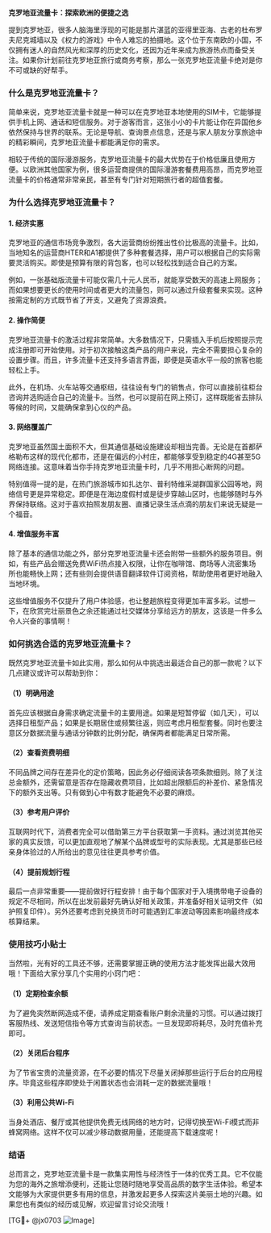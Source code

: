**克罗地亚流量卡：探索欧洲的便捷之选**

提到克罗地亚，很多人脑海里浮现的可能是那片湛蓝的亚得里亚海、古老的杜布罗夫尼克城墙以及《权力的游戏》中令人难忘的拍摄地。这个位于东南欧的小国，不仅拥有迷人的自然风光和深厚的历史文化，还因为近年来成为旅游热点而备受关注。如果你计划前往克罗地亚旅行或商务考察，那么一张克罗地亚流量卡绝对是你不可或缺的好帮手。

### 什么是克罗地亚流量卡？

简单来说，克罗地亚流量卡就是一种可以在克罗地亚本地使用的SIM卡，它能够提供手机上网、通话和短信服务。对于游客而言，这张小小的卡片能让你在异国他乡依然保持与世界的联系。无论是导航、查询景点信息，还是与家人朋友分享旅途中的精彩瞬间，克罗地亚流量卡都能满足你的需求。

相较于传统的国际漫游服务，克罗地亚流量卡的最大优势在于价格低廉且使用方便。以欧洲其他国家为例，很多运营商提供的国际漫游套餐费用高昂，而克罗地亚流量卡的价格通常非常亲民，甚至有专门针对短期旅行者的超值套餐。

### 为什么选择克罗地亚流量卡？

#### 1. **经济实惠**
克罗地亚的通信市场竞争激烈，各大运营商纷纷推出性价比极高的流量卡。比如，当地知名的运营商HTER和A1都提供了多种套餐选择，用户可以根据自己的实际需要灵活购买。即使是预算有限的背包客，也可以轻松找到适合自己的方案。

例如，一张基础版流量卡可能仅需几十元人民币，就能享受数天的高速上网服务；而如果想要更长的使用时间或者更大的流量包，则可以通过升级套餐来实现。这种按需定制的方式既节省了开支，又避免了资源浪费。

#### 2. **操作简便**
克罗地亚流量卡的激活过程非常简单。大多数情况下，只需插入手机后按照提示完成注册即可开始使用。对于初次接触这类产品的用户来说，完全不需要担心复杂的设置步骤。而且，许多流量卡还支持多语言界面，即便是英语水平一般的旅客也能轻松上手。

此外，在机场、火车站等交通枢纽，往往设有专门的销售点，你可以直接前往柜台咨询并选购适合自己的流量卡。当然，也可以提前在网上预订，这样既能省去排队等候的时间，又能确保拿到心仪的产品。

#### 3. **网络覆盖广**
克罗地亚虽然国土面积不大，但其通信基础设施建设却相当完善。无论是在首都萨格勒布这样的现代化都市，还是在偏远的小村庄，都能够享受到稳定的4G甚至5G网络连接。这意味着当你手持克罗地亚流量卡时，几乎不用担心断网的问题。

特别值得一提的是，在热门旅游城市如扎达尔、普利特维采湖群国家公园等地，网络信号更是异常稳定。即便是在海边度假村或是徒步穿越山区时，也能够随时与外界保持联络。这对于喜欢拍照发朋友圈、直播记录生活点滴的朋友们来说无疑是一个福音。

#### 4. **增值服务丰富**
除了基本的通信功能之外，部分克罗地亚流量卡还会附带一些额外的服务项目。例如，有些产品会赠送免费WiFi热点接入权限，让你在咖啡馆、商场等人流密集场所也能畅快上网；还有些则会提供语音翻译软件订阅资格，帮助使用者更好地融入当地环境。

这些增值服务不仅提升了用户体验感，也让整趟旅程变得更加丰富多彩。试想一下，在欣赏完壮丽景色之余还能通过社交媒体分享给远方的朋友，这该是一件多么令人兴奋的事情啊！

### 如何挑选合适的克罗地亚流量卡？

既然克罗地亚流量卡如此实用，那么如何从中挑选出最适合自己的那一款呢？以下几点建议或许可以帮助到你：

#### （1）明确用途
首先应该根据自身需求确定流量卡的主要用途。如果是短暂停留（如几天），可以选择日租型产品；如果是长期居住或频繁往返，则应考虑月租型套餐。同时也要注意区分数据流量与通话分钟数的比例分配，确保两者都能满足日常所需。

#### （2）查看资费明细
不同品牌之间存在差异化的定价策略，因此务必仔细阅读各项条款细则。除了关注总金额外，还需留意是否存在隐藏收费项目，比如超出限额后的补差价、紧急情况下的额外支出等。只有做到心中有数才能避免不必要的麻烦。

#### （3）参考用户评价
互联网时代下，消费者完全可以借助第三方平台获取第一手资料。通过浏览其他买家的真实反馈，可以更加直观地了解某个品牌或型号的实际表现。尤其是那些已经亲身体验过的人所给出的意见往往更具参考价值。

#### （4）提前规划行程
最后一点非常重要——提前做好行程安排！由于每个国家对于入境携带电子设备的规定不尽相同，所以在出发前最好先确认好相关政策，并准备好相关证明文件（如护照复印件）。另外还要考虑到兑换货币时可能遇到汇率波动等因素影响最终成本核算结果。

### 使用技巧小贴士

当然啦，光有好的工具还不够，还需要掌握正确的使用方法才能发挥出最大效用哦！下面给大家分享几个实用的小窍门吧：

#### （1）定期检查余额
为了避免突然断网造成不便，请养成定期查看账户剩余流量的习惯。可以通过拨打客服热线、发送短信指令等方式查询当前状态。一旦发现即将耗尽，及时充值补充即可。

#### （2）关闭后台程序
为了节省宝贵的流量资源，在不必要的情况下尽量关闭掉那些运行于后台的应用程序。毕竟这些程序即使处于闲置状态也会消耗一定的数据流量哦！

#### （3）利用公共Wi-Fi
当身处酒店、餐厅或其他提供免费无线网络的地方时，记得切换至Wi-Fi模式而非蜂窝网络。这样不仅可以减少移动数据用量，还能提高下载速度呢！

### 结语

总而言之，克罗地亚流量卡是一款集实用性与经济性于一体的优秀工具。它不仅能为您的海外之旅增添便利，还能让您随时随地享受高品质的数字生活体验。希望本文能够为大家提供更多有用的信息，并激发起更多人探索这片美丽土地的兴趣。如果您也有类似的经历或见解，欢迎留言讨论交流哦！

[TG💪+ @jx0703 ![Image](https://github.com/user-attachments/assets/dbca1d08-cadb-493c-b0ec-ad6f7a83f270)]